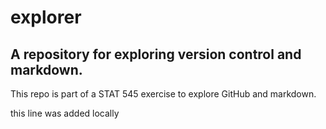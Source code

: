 # explorer

## A repository for exploring version control and markdown.

This repo is part of a STAT 545 exercise to explore GitHub and markdown.

this line was added locally
